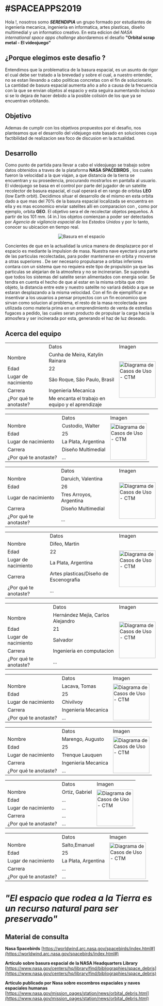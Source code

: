# #SPACEAPPS2019

Hola !, nosotros somo ***SERENDIPIA*** un grupo formado por estudiantes de ingenieria mecanica, ingenieria en informatica, artes plasticas, diseño multimedial y un informatico creativo.
En esta edicion del *NASA international space apps challenge* abordaremos el desafio **"Orbital scrap metal - El videojuego"**

## ¿Porque elegimos este desafio ?

Entendimos que la problematica de la basura espacial, es un asunto de rigor el cual debe ser tratado a la brevedad y sobre el cual, a nuestro entender, no se estan llevando a cabo politicas concretas con el fin de solucionarlo. 
La cantidad de basura espacial aumenta año a año a causa de la frecuencia con la que se envian objetos al espacio y esta seguira aumentando incluso si se lo dejara de hacer debido a la posible colisión de los que ya se encuentran orbitando.



## Objetivo

Ademas de cumplir con los objetivos propuestos por el desafio, nos planteamos que el desarrollo del videjuego este basado en soluciones cuya factibilidad de realizacion sea foco de discusion en la actualidad.


## Desarrollo
Como punto de partida para llevar a cabo el videojuego se trabajo sobre datos obtenidos a traves de la plataforma **NASA SPACEBIRDS** , los cuales fueron la velocidad a la que viajan, a que distancia de la tierra se encuentran y su prosedencia, procurando mostrarlos en pantalla al usuario.
El videojuego se basa en el control por parte del jugador de un satelite recolector de basura espacial, el cual operará el en rango de orbitas **LEO** (low Earth orbit). Decidimos situar el desarrollo de el mismo en esta orbita dado a que mas del 70% de la basura espacial localizada se encuentra en ella y es mas economico enviar satelites alli en comparacion con , como por ejemplo, orbita **GEO**.
El objetivo sera el de recolectar objetos pequeños. A partir de los 101 mm. (4 in.) los objetos comienzan a poder ser detectados por *Agencia de vigilancia espacial de los Estados Unidos* y por lo tanto, conocer su ubicacion en tiempo real. 

<p align="center">
    <img src="https://drive.google.com/uc?export=view&id=1EkupAMFfBh7xTrbJwieMa_PAFZvunTRX" alt="Basura en el espacio">
</p>

Concientes de que en la actualidad la unica manera de desplazarce por el espacio es mediante la impulsion de masa. Nuestra nave eyectará una parte de las particulas recolectadas, para poder mantenerse en orbita y moverse a otras superiores . De ser necesario propulsarse a orbitas inferiores contara con un sistema que no requiera este tipo de propulsión ya que las particulas se alejarian de la atmosfera y no se incinerarian.
 Se supondra que todos los sistemas del satelite seran alimentados con energia solar.
 Se tendra en cuenta el hecho de que al estar en la misma orbita que otro objeto, la distancia entre este y nuestro satelite no variará debido a que se estaran desplazando a la misma velocidad. 
 Con el fin de ejemplificar e insentivar a los usuarios a pensar proyectos con un fin economico que sirvan como solucion al problema, el resto de la masa recolectada sera utilizada como materia prima en un emprendimiento de venta de estrellas fugaces a pedido, las cuales seran producto de propulsar la carga hacia la atmosfera y ser incinerada por esta, generando el haz de luz deseado.



## Acerca del equipo

<table>
  <th>
    <td>
      Datos
    </td>
    <td>
      Imagen
    </td>
  </th>
  <tr>
    <td>
      Nombre
    </td>
    <td>
      Cunha de Meira, Katylin Rainara
    </td>
	<td rowspan=5>
		<img width=120px src="https://drive.google.com/uc?export=view&id=1r9TqXkWo2PPoCpjfUzmgUzZh4IGhYtxX" alt="Diagrama de Casos de Uso - CTM">
	</td>
 </tr>
 <tr>
	<td>
    	Edad
	</td>
	<td>
    	22
	</td>
  </tr>
  <tr>
	<td>
    	Lugar de nacimiento
	</td>
	<td>
    	São Roque, São Paulo, Brasil
	</td>
  </tr>
   <tr>
	<td>
    	Carrera
	</td>
	<td>
    	Ingenieria Mecanica
	</td>
  </tr>
   <tr>
	<td>
    	¿Por qué te anotaste?
	</td>
	<td>
	    Me encanta el trabajo en equipo y el aprendizaje	
	</td>
  </tr>
</table><table>
  <th>
    <td>
      Datos
    </td>
    <td>
      Imagen
    </td>
  </th>
  <tr>
    <td>
      Nombre
    </td>
    <td>
      Custodio, Walter
    </td>
	<td rowspan=5>
		<img width=120px src="https://drive.google.com/uc?export=view&id=1q765WkN58BPlUlYng0zx6TbLF_Qd1Boz" alt="Diagrama de Casos de Uso - CTM">
	</td>
 </tr>
 <tr>
	<td>
    	Edad
	</td>
	<td>
    	25
	</td>
  </tr>
  <tr>
	<td>
    	Lugar de nacimiento
	</td>
	<td>
    	La Plata, Argentina
	</td>
  </tr>
   <tr>
	<td>
    	Carrera
	</td>
	<td>
    	Diseño Multimedial
	</td>
  </tr>
   <tr>
	<td>
    	¿Por qué te anotaste?
	</td>
	<td>
	    ...	
	</td>
  </tr>
</table>
<table>
  <th>
    <td>
      Datos
    </td>
    <td>
      Imagen
    </td>
  </th>
  <tr>
    <td>
      Nombre
    </td>
    <td>
      Daruich, Valentina
    </td>
	<td rowspan=5>
		<img width=120px src="https://drive.google.com/uc?export=view&id=1naMpVnYY3Az0SiDZUg2AdO6o-6U509D1" alt="Diagrama de Casos de Uso - CTM">
	</td>
 </tr>
 <tr>
	<td>
    	Edad
	</td>
	<td>
    	26
	</td>
  </tr>
  <tr>
	<td>
    	Lugar de nacimiento
	</td>
	<td>
    	Tres Arroyos, Argentina
	</td>
  </tr>
   <tr>
	<td>
    	Carrera
	</td>
	<td>
    	Diseño Multimedial
	</td>
  </tr>
   <tr>
	<td>
    	¿Por qué te anotaste?
	</td>
	<td>
	    ...	
	</td>
  </tr>
</table>
<table>
  <th>
    <td>
      Datos
    </td>
    <td>
      Imagen
    </td>
  </th>
  <tr>
    <td>
      Nombre
    </td>
    <td>
      Difeo, Martin
    </td>
	<td rowspan=5>
		<img width=120px src="https://drive.google.com/uc?export=view&id=1OWchhXz4vuITGVMtG1OaG6H3v9WsLKRv" alt="Diagrama de Casos de Uso - CTM">
	</td>
 </tr>
 <tr>
	<td>
    	Edad
	</td>
	<td>
    	22
	</td>
  </tr>
  <tr>
	<td>
    	Lugar de nacimiento
	</td>
	<td>
    	La Plata, Argentina
	</td>
  </tr>
   <tr>
	<td>
    	Carrera
	</td>
	<td>
    	Artes plasticas/Diseño de Escenografia
	</td>
  </tr>
   <tr>
	<td>
    	¿Por qué te anotaste?
	</td>
	<td>
	    ...	
	</td>
  </tr>
</table>
<table>
  <th>
    <td>
      Datos
    </td>
    <td>
      Imagen
    </td>
  </th>
  <tr>
    <td>
      Nombre
    </td>
    <td>
      Hernández Mejía, Carlos Alejandro
    </td>
	<td rowspan=5>
		<img width=120px src="https://drive.google.com/uc?export=view&id=1Nuo9jpZBUpDpfT2lU9OhbW81B7j2Px79" alt="Diagrama de Casos de Uso - CTM">
	</td>
 </tr>
 <tr>
	<td>
    	Edad
	</td>
	<td>
    	21
	</td>
  </tr>
  <tr>
	<td>
    	Lugar de nacimiento
	</td>
	<td>
    	Salvador
	</td>
  </tr>
   <tr>
	<td>
    	Carrera
	</td>
	<td>
    	Ingenieria en computacion
	</td>
  </tr>
   <tr>
	<td>
    	¿Por qué te anotaste?
	</td>
	<td>
	    ...	
	</td>
  </tr>
</table>
<table>
  <th>
    <td>
      Datos
    </td>
    <td>
      Imagen
    </td>
  </th>
  <tr>
    <td>
      Nombre
    </td>
    <td>
      Lacava, Tomas
    </td>
	<td rowspan=5>
		<img width=120px src="https://drive.google.com/uc?export=view&id=1ADMIdRxNr-CJlre6usgOm_wW27I0C6Eh" alt="Diagrama de Casos de Uso - CTM">
	</td>
 </tr>
 <tr>
	<td>
    	Edad
	</td>
	<td>
    	25
	</td>
  </tr>
  <tr>
	<td>
    	Lugar de nacimiento
	</td>
	<td>
    	Chivilvoy
	</td>
  </tr>
   <tr>
	<td>
    	Carrera
	</td>
	<td>
    	Ingenieria Mecanica
	</td>
  </tr>
   <tr>
	<td>
    	¿Por qué te anotaste?
	</td>
	<td>
	    ...	
	</td>
  </tr>
</table>


<table>
  <th>
    <td>
      Datos
    </td>
    <td>
      Imagen
    </td>
  </th>
  <tr>
    <td>
      Nombre
    </td>
    <td>
      Marengo, Augusto
    </td>
	<td rowspan=5>
		<img width=120px src="https://drive.google.com/uc?export=view&id=1F_pv6Ou6WqnI8aPKU5_T-4in8LpYxbr5" alt="Diagrama de Casos de Uso - CTM">
	</td>
 </tr>
 <tr>
	<td>
    	Edad
	</td>
	<td>
    	25
	</td>
  </tr>
  <tr>
	<td>
    	Lugar de nacimiento
	</td>
	<td>
    	Trenque Lauquen
	</td>
  </tr>
   <tr>
	<td>
    	Carrera
	</td>
	<td>
    	Ingenieria Mecanica
	</td>
  </tr>
   <tr>
	<td>
    	¿Por qué te anotaste?
	</td>
	<td>
	    ...	
	</td>
  </tr>
</table>

<table>
  <th>
    <td>
      Datos
    </td>
    <td>
      Imagen
    </td>
  </th>
  <tr>
    <td>
      Nombre
    </td>
    <td>
      Ortiz, Gabriel
    </td>
	<td rowspan=5>
		<img width=120px src="https://drive.google.com/uc?export=view&id=1Ekw4ZRRGvGNzT1uhOgZetAKEOO5eSRqz" alt="Diagrama de Casos de Uso - CTM">
	</td>
 </tr>
 <tr>
	<td>
    	Edad
	</td>
	<td>
    	...
	</td>
  </tr>
  <tr>
	<td>
    	Lugar de nacimiento
	</td>
	<td>
    	...
	</td>
  </tr>
   <tr>
	<td>
    	Carrera
	</td>
	<td>
    	...
	</td>
  </tr>
   <tr>
	<td>
    	¿Por qué te anotaste?
	</td>
	<td>
	    ...	
	</td>
  </tr>
</table>
<table>
  <th>
    <td>
      Datos
    </td>
    <td>
      Imagen
    </td>
  </th>
  <tr>
    <td>
      Nombre
    </td>
    <td>
      Salto,Emanuel
    </td>
	<td rowspan=5>
		<img width=120px src="https://drive.google.com/uc?export=view&id=1VqeSk1tZvB0zAapYVtegxJdN6rWgxvIu" alt="Diagrama de Casos de Uso - CTM">
	</td>
 </tr>
 <tr>
	<td>
    	Edad
	</td>
	<td>
    	25
	</td>
  </tr>
  <tr>
	<td>
    	Lugar de nacimiento
	</td>
	<td>
    	La Plata, Argentina
	</td>
  </tr>
   <tr>
	<td>
    	Carrera
	</td>
	<td>
    	...
	</td>
  </tr>
   <tr>
	<td>
    	¿Por qué te anotaste?
	</td>
	<td>
	    ...	
	</td>
  </tr>
</table>

        
    




# *"El espacio que rodea a la Tierra es un recurso natural para ser preservado"*

##  Material de consulta

 **Nasa Spacebirds**
 [https://worldwind.arc.nasa.gov/spacebirds/index.html#](https://worldwind.arc.nasa.gov/spacebirds/index.html#)
 
**Artículo sobre basura espacial de la NASA Headquarters Library**
[https://www.nasa.gov/centers/hq/library/find/bibliographies/space_debris](https://www.nasa.gov/centers/hq/library/find/bibliographies/space_debris)

**Artículo publicado por  Nasa sobre escombros espaciales y naves espaciales humanas**
[https://www.nasa.gov/mission_pages/station/news/orbital_debris.html](https://www.nasa.gov/mission_pages/station/news/orbital_debris.html)
